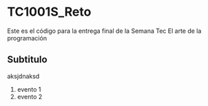# TC1001S_Reto
Este es el código para la entrega final de la Semana Tec El arte de la programación

## Subtitulo

aksjdnaksd


1. evento 1
1. evento 2
